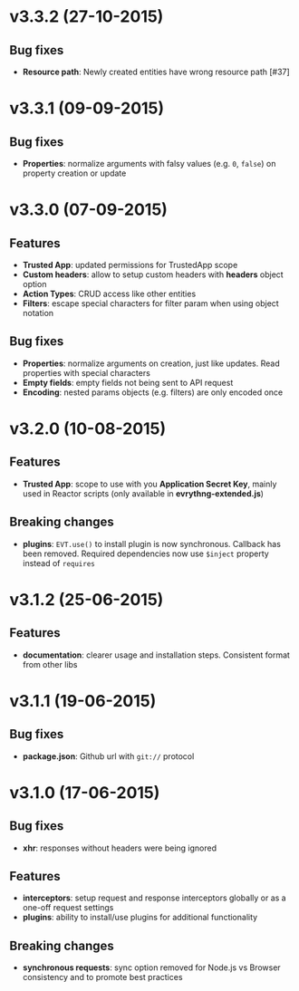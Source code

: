 # v3.3.2 (27-10-2015)

## Bug fixes

- **Resource path**: Newly created entities have wrong resource path [#37]

# v3.3.1 (09-09-2015)

## Bug fixes

- **Properties**: normalize arguments with falsy values (e.g. `0`, `false`) on property creation or update

# v3.3.0 (07-09-2015)

## Features

- **Trusted App**: updated permissions for TrustedApp scope
- **Custom headers**: allow to setup custom headers with **headers** object option
- **Action Types**: CRUD access like other entities
- **Filters**: escape special characters for filter param when using object notation

## Bug fixes

- **Properties**: normalize arguments on creation, just like updates. Read properties with special characters
- **Empty fields**: empty fields not being sent to API request
- **Encoding**: nested params objects (e.g. filters) are only encoded once

# v3.2.0 (10-08-2015)

## Features

- **Trusted App**: scope to use with you **Application Secret Key**, mainly used in Reactor scripts 
(only available in **evrythng-extended.js**)

## Breaking changes

- **plugins**: `EVT.use()` to install plugin is now synchronous. Callback has been removed. Required dependencies
now use `$inject` property instead of `requires`

# v3.1.2 (25-06-2015)

## Features

- **documentation**: clearer usage and installation steps. Consistent format from other libs

# v3.1.1 (19-06-2015)

## Bug fixes

- **package.json**: Github url with `git://` protocol

# v3.1.0 (17-06-2015)

## Bug fixes

- **xhr**: responses without headers were being ignored

## Features

- **interceptors**: setup request and response interceptors globally or as a one-off request settings
- **plugins**: ability to install/use plugins for additional functionality

## Breaking changes

- **synchronous requests**: sync option removed for Node.js vs Browser consistency and to promote best practices
